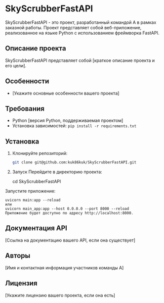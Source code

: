 # SkyScrubberFastAPI

SkyScrubberFastAPI - это проект, разработанный командой А в рамках заказной работы. Проект представляет собой веб-приложение, реализованное на языке Python с использованием фреймворка FastAPI.

## Описание проекта

SkyScrubberFastAPI представляет собой [краткое описание проекта и его цели].

## Особенности

- [Укажите основные особенности вашего проекта]

## Требования

- Python [версия Python, поддерживаемая проектом]
- Установка зависимостей: `pip install -r requirements.txt`

## Установка

1. Клонируйте репозиторий:

   ```bash
   git clone git@github.com:kuk86kuk/SkyScrubberFastAPI.git

2. Запуск
Перейдите в директорию проекта:

   cd SkyScrubberFastAPI

Запустите приложение:

    uvicorn main:app --reload
    или
    uvicorn main_app:app --host 0.0.0.0 --port 8000 --reload
    Приложение будет доступно по адресу http://localhost:8000.

## Документация API
[Ссылка на документацию вашего API, если она существует]

## Авторы
[Имя и контактная информация участников команды А]

## Лицензия
[Укажите лицензию вашего проекта, если она есть]


